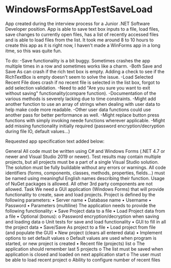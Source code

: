 # WindowsFormsAppTestSaveLoad
App created during the interview process for a Junior .NET Software Developer position. 
App is able to save text box inputs to a file, load files, save changes to currently open files, 
has a list of recently accessed files and is able to load files from the list.
It took me around 8 to 10 hours to create this app as it is right now, I haven't made a WinForms app in a long itme, so this was quite fun.


To do:
-Save functionality is a bit buggy. Sometimes crashes the app multiple times in a row and sometimes works like a charm.
-Both Save and Save As can crash if the rich text box is empty. Adding a check to see if the RichTextBox is empty doesn't seem to solve the issue.
-Load Selected Recent File does crash if no recent file is selected in the list box, forgot to add selection validation.
-Need to add "Are you sure you want to exit without saving" functionality(compare function).
-Documentation of the various methods is severely lacking due to time constraints.
-Might add another function to use an array of strings when dealing with user data to help make code more readable.
-Other user data functions could use another pass for better performance as well.
-Might replace button press functions with simply invoking neede functions wherever applicable.
-Might add missing functionality initially required (password encryption/decryption during file IO, default values...)


Requested app specification text added below:

General
All code must be written using C# and Windows Forms (.NET 4.7 or newer and Visual Studio 2019 or newer).
Test results may contain multiple projects, but all projects must be a part of a single Visual Studio solution. The solution must be fully buildable without any errors or warnings.
All code identifiers (forms, components, classes, methods, properties, fields…) must be named using meaningful English names describing their function.
Usage of NuGet packages is allowed. All other 3rd party components are not allowed.
Task
We need a GUI application (Windows Forms) that will provide functionality to create, save and load projects.
Project is defined by the following parameters:
• Server name
• Database name
• Username
• Password
• Parameters (multiline)
The application needs to provide the following functionality:
• Save Project data to a file
• Load Project data from a file
• Optional (bonus):
o Password encryption/decryption when saving and loading data
o Unit tests for save and load functionality
• GUI to fill in all the project data
• Save/Save As project to a file
• Load project from file (and populate the GUI)
• New project (clears all entered data)
• Implement options to set default values
o Default values are used when program is started, or new project is created
• Recent file (projects) list
o The application should remember last 5 projects
o The list must be saved when application is closed and loaded on next application start
o The user must be able to load recent project
o Ability to configure number of recent files
